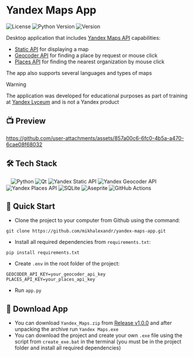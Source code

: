 # Yandex Maps App

![License](https://img.shields.io/github/license/dmhd6219/sdamgia-solver)
![Python Version](https://img.shields.io/badge/python-3.6%2B-blue)
![Version](https://img.shields.io/badge/version-1.0-green)

Desktop application that includes [Yandex Maps API](https://yandex.ru/maps-api/) capabilities:
  * [Static API](https://yandex.com/maps-api/products/static-api?lang=en) for displaying a map
  * [Geocoder API](https://yandex.com/maps-api/products/geocoder-api?lang=en) for finding a place by request or mouse click
  * [Places API](https://yandex.com/maps-api/products/geosearch-api?lang=en) for finding the nearest organization by mouse click  

The app also supports several languages ​​and types of maps

> [!WARNING]
> The application was developed for educational purposes as part of training at [Yandex Lyceum](https://lyceum.yandex.ru/) and is not a Yandex product

## 📺 Preview
https://github.com/user-attachments/assets/857a00c6-6fc0-4b5a-a470-6cae08f68032

## 🛠️ Tech Stack
ㅤ![Python](https://img.shields.io/badge/python-3670A0?style=for-the-badge&logo=python&logoColor=ffdd54)
![Qt](https://img.shields.io/badge/Qt-%23217346.svg?style=for-the-badge&logo=Qt&logoColor=white)
![Yandex Static API](https://img.shields.io/badge/yandex_static_api-FF0000?style=for-the-badge)
![Yandex Geocoder API](https://img.shields.io/badge/yandex_geocoder_api-FF0000?style=for-the-badge)
![Yandex Places API](https://img.shields.io/badge/yandex_places_api-FF0000?style=for-the-badge)
![SQLite](https://img.shields.io/badge/sqlite-%2307405e.svg?style=for-the-badge&logo=sqlite&logoColor=white)
![Aseprite](https://img.shields.io/badge/Aseprite-FFFFFF?style=for-the-badge&logo=Aseprite&logoColor=#7D929E)
![GitHub Actions](https://img.shields.io/badge/github%20actions-%232671E5.svg?style=for-the-badge&logo=githubactions&logoColor=white)

## 🎯 Quick Start
* Clone the project to your computer from Github using the command:
```
git clone https://github.com/mikhalexandr/yandex-maps-app.git
```

* Install all required dependencies from `requirements.txt`:
```
pip install requirements.txt
```

* Create `.env` in the root folder of the project:
```env
GEOCODER_API_KEY=your_geocoder_api_key
PLACES_API_KEY=your_places_api_key
```

* Run `app.py`

## 💾 Download App
* You can download `Yandex_Maps.zip` from [Release v1.0.0](https://github.com/mikhalexandr/yandex-maps-app/releases/tag/v1.0.0) and after unpacking the archive run `Yandex Maps.exe`
* You can download the project and create your own `.exe` file using the script from `create_exe.bat` in the terminal (you must be in the project folder and install all required dependencies)
